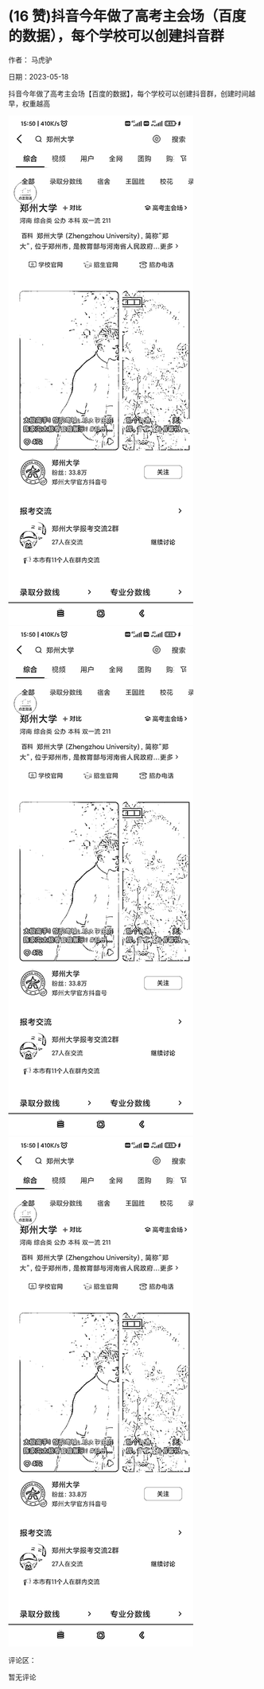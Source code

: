 
# (16 赞)抖音今年做了高考主会场（百度的数据），每个学校可以创建抖音群

作者：  马虎驴

日期：2023-05-18

抖音今年做了高考主会场【百度的数据】，每个学校可以创建抖音群，创建时间越早，权重越高

![](img/gaokao-xiangguan_1129.png)![](img/gaokao-xiangguan_1134.png)![](img/gaokao-xiangguan_1139.png)

评论区：

暂无评论
